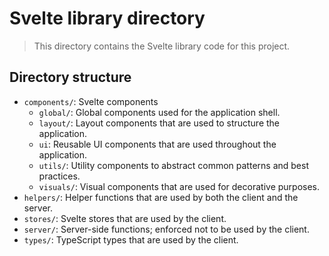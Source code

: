 # Svelte library directory

> This directory contains the Svelte library code for this project.

## Directory structure

- `components/`: Svelte components
  - `global/`: Global components used for the application shell.
  - `layout/`: Layout components that are used to structure the application.
  - `ui`: Reusable UI components that are used throughout the application.
  - `utils/`: Utility components to abstract common patterns and best practices.
  - `visuals/`: Visual components that are used for decorative purposes.
- `helpers/`: Helper functions that are used by both the client and the server.
- `stores/`: Svelte stores that are used by the client.
- `server/`: Server-side functions; enforced not to be used by the client.
- `types/`: TypeScript types that are used by the client.

